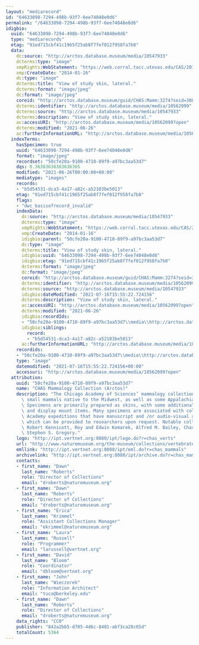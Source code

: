 ```yaml
---
layout: "mediarecord"
id: "64633098-7294-498b-93f7-6ee74048e0d6"
permalink: "/64633098-7294-498b-93f7-6ee74048e0d6"
idigbio:
  uuid: "64633098-7294-498b-93f7-6ee74048e0d6"
  type: "mediarecords"
  etag: "91ed715cbf41c1965f25ab8f7fef012f958fa7b0"
  data:
    dc:source: "http://arctos.database.museum/media/10547933"
    dcterms:type: "image"
    xmpRights:WebStatement: "https://web.corral.tacc.utexas.edu/CAS/20161217-02/jpg/chas_mamm_3274.4.jpg"
    xmp:CreateDate: "2014-01-16"
    dc:type: "image"
    dcterms:title: "View of study skin, lateral."
    dcterms:format: "image/jpeg"
    dc:format: "image/jpeg"
    coreid: "http://arctos.database.museum/guid/CHAS:Mamm:3274?seid=3087875"
    dcterms:identifier: "http://arctos.database.museum/media/10562099"
    dcterms:source: "http://arctos.database.museum/media/10547933"
    dcterms:description: "View of study skin, lateral."
    ac:accessURI: "http://arctos.database.museum/media/10562099?open"
    dcterms:modified: "2021-06-26"
    ac:furtherInformationURL: "http://arctos.database.museum/media/10562099"
  indexTerms:
    hasSpecimen: true
    uuid: "64633098-7294-498b-93f7-6ee74048e0d6"
    format: "image/jpeg"
    recordset: "50cfe20a-9100-4710-89f9-a97bc3aa53d7"
    dqs: 0.36363636363636365
    modified: "2021-06-26T00:00:00+00:00"
    mediatype: "images"
    records:
    - "b5d54531-dca3-4a17-a82c-a52103be5013"
    etag: "91ed715cbf41c1965f25ab8f7fef012f958fa7b0"
    flags:
    - "dwc_basisofrecord_invalid"
    indexData:
      dc:source: "http://arctos.database.museum/media/10547933"
      dcterms:type: "image"
      xmpRights:WebStatement: "https://web.corral.tacc.utexas.edu/CAS/20161217-02/jpg/chas_mamm_3274.4.jpg"
      xmp:CreateDate: "2014-01-16"
      idigbio:parent: "50cfe20a-9100-4710-89f9-a97bc3aa53d7"
      dc:type: "image"
      dcterms:title: "View of study skin, lateral."
      idigbio:uuid: "64633098-7294-498b-93f7-6ee74048e0d6"
      idigbio:etag: "91ed715cbf41c1965f25ab8f7fef012f958fa7b0"
      dcterms:format: "image/jpeg"
      dc:format: "image/jpeg"
      coreid: "http://arctos.database.museum/guid/CHAS:Mamm:3274?seid=3087875"
      dcterms:identifier: "http://arctos.database.museum/media/10562099"
      dcterms:source: "http://arctos.database.museum/media/10547933"
      idigbio:dateModified: "2021-07-16T15:55:22.724156"
      dcterms:description: "View of study skin, lateral."
      ac:accessURI: "http://arctos.database.museum/media/10562099?open"
      dcterms:modified: "2021-06-26"
      idigbio:recordIds:
      - "50cfe20a-9100-4710-89f9-a97bc3aa53d7\\media\\http://arctos.database.museum/media/10562099"
      idigbio:siblings:
        record:
        - "b5d54531-dca3-4a17-a82c-a52103be5013"
      ac:furtherInformationURL: "http://arctos.database.museum/media/10562099"
    recordids:
    - "50cfe20a-9100-4710-89f9-a97bc3aa53d7\\media\\http://arctos.database.museum/media/10562099"
    type: "image"
    datemodified: "2021-07-16T15:55:22.724156+00:00"
    accessuri: "http://arctos.database.museum/media/10562099?open"
  attribution:
    uuid: "50cfe20a-9100-4710-89f9-a97bc3aa53d7"
    name: "CHAS Mammalogy Collection (Arctos)"
    description: "The Chicago Academy of Sciences’ mammalogy collection contains mostly\
      \ small mammals native to the Midwest, as well as some Appalachian species.\
      \ Specimens are primarily prepared as skins, with some additional osteological\
      \ and display mount items. Many specimens are associated with collectors or\
      \ Academy expeditions that have manuscript and /or audio-visual archival material,\
      \ which can be provided to researchers upon request. Notable collectors include\
      \ Robert Kennicott, Roy and Edwin Komarek, Alfred M. Bailey, Charles D. Brower,\
      \ Stephen S. Gregory."
    logo: "http://ipt.vertnet.org:8080/ipt/logo.do?r=chas_verts"
    url: "http://www.naturemuseum.org/the-museum/collections/vertebrates"
    emllink: "http://ipt.vertnet.org:8080/ipt/eml.do?r=chas_mammals"
    archivelink: "http://ipt.vertnet.org:8080/ipt/archive.do?r=chas_mammals"
    contacts:
    - first_name: "Dawn"
      last_name: "Roberts"
      role: "Director of Collections"
      email: "droberts@naturemuseum.org"
    - first_name: "Dawn"
      last_name: "Roberts"
      role: "Director of Collections"
      email: "droberts@naturemuseum.org"
    - first_name: "Erica"
      last_name: "Krimmel"
      role: "Assistant Collections Manager"
      email: "ekrimmel@naturemuseum.org"
    - first_name: "Laura"
      last_name: "Russell"
      role: "Programmer"
      email: "larussell@vertnet.org"
    - first_name: "David"
      last_name: "Bloom"
      role: "Coordinator"
      email: "dbloom@vertnet.org"
    - first_name: "John"
      last_name: "Wieczorek"
      role: "Information Architect"
      email: "tuco@berkeley.edu"
    - first_name: "Dawn"
      last_name: "Roberts"
      role: "Director of Collections"
      email: "droberts@naturemuseum.org"
    data_rights: "CC0"
    publisher: "842a2bb5-d705-4d6c-8401-abf3ca28c05d"
    totalCount: 5364
---
```

